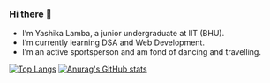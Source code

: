 ### Hi there 👋
-	I’m Yashika Lamba, a junior undergraduate at IIT (BHU).
-	I’m currently learning DSA and Web Development.
-	I’m an active sportsperson and am fond of dancing and travelling.



[![Top Langs](https://github-readme-stats.vercel.app/api/top-langs/?username=Yashika27)](https://github.com/anuraghazra/github-readme-stats)
[![Anurag's GitHub stats](https://github-readme-stats.vercel.app/api?username=Yashika27)](https://github.com/anuraghazra/github-readme-stats)


<!--
**Yashika27/Yashika27** is a ✨ _special_ ✨ repository because its `README.md` (this file) appears on your GitHub profile.

Here are some ideas to get you started:

- 🔭 I’m currently working on ...
- 🌱 I’m currently learning ...
- 👯 I’m looking to collaborate on ...
- 🤔 I’m looking for help with ...
- 💬 Ask me about ...
- 📫 How to reach me: ...
- 😄 Pronouns: ...
- ⚡ Fun fact: ...
-->
